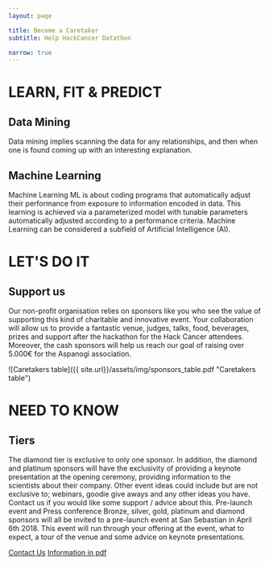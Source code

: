 ```yaml
---
layout: page

title: Become a Caretaker
subtitle: Help HackCancer Datathon

narrow: true
---
```



# LEARN, FIT & PREDICT

## Data Mining
Data mining implies scanning the data for any relationships, and then when one is found coming up with an interesting explanation.

## Machine Learning
Machine Learning ML is about coding programs that automatically adjust their performance from exposure to information encoded in data. This learning is achieved via a parameterized model with tunable parameters automatically adjusted according to a performance criteria. Machine Learning can be considered a subfield of Artificial Intelligence (AI).

# LET'S DO IT

## Support us

Our non-profit organisation relies on sponsors like you who see the value of supporting this kind of charitable and innovative event. Your collaboration will allow us to provide a fantastic venue, judges, talks, food, beverages, prizes and support after the hackathon for the Hack Cancer attendees. Moreover, the cash sponsors will help us reach our goal of raising over 5.000€ for the Aspanogi association.


![Caretakers table]({{ site.url}}/assets/img/sponsors_table.pdf "Caretakers table")

# NEED TO KNOW

## Tiers
The diamond tier is exclusive to only one sponsor. In addition, the diamond and platinum sponsors will have the exclusivity of providing a keynote presentation at the opening ceremony, providing information to the scientists about their company.
Other event ideas could include but are not exclusive to; webinars, goodie give aways and any other ideas you have. Contact us if you would like some support / advice about this. Pre-launch event and Press conference Bronze, silver, gold, platinum and diamond sponsors will all be invited to a pre-launch event at San Sebastian in April 6th 2018. This event will run through your offering at the event, what to expect, a tour of the venue and some advice on keynote presentations.

<a class="button button--large" href="/contact/">Contact Us</a> <a class="button button--large button--text" href="{{ site.url }}/assets/pdf/sponsors.pdf">Information in pdf</a>
